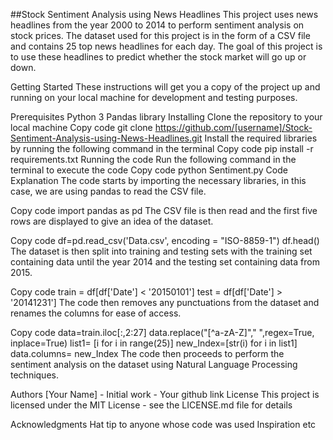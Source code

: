 ##Stock Sentiment Analysis using News Headlines
This project uses news headlines from the year 2000 to 2014 to perform sentiment analysis on stock prices. The dataset used for this project is in the form of a CSV file and contains 25 top news headlines for each day. The goal of this project is to use these headlines to predict whether the stock market will go up or down.

Getting Started
These instructions will get you a copy of the project up and running on your local machine for development and testing purposes.

Prerequisites
Python 3
Pandas library
Installing
Clone the repository to your local machine
Copy code
git clone https://github.com/[username]/Stock-Sentiment-Analysis-using-News-Headlines.git
Install the required libraries by running the following command in the terminal
Copy code
pip install -r requirements.txt
Running the code
Run the following command in the terminal to execute the code
Copy code
python Sentiment.py
Code Explanation
The code starts by importing the necessary libraries, in this case, we are using pandas to read the CSV file.

Copy code
import pandas as pd
The CSV file is then read and the first five rows are displayed to give an idea of the dataset.

Copy code
df=pd.read_csv('Data.csv', encoding = "ISO-8859-1")
df.head()
The dataset is then split into training and testing sets with the training set containing data until the year 2014 and the testing set containing data from 2015.

Copy code
train = df[df['Date'] < '20150101']
test = df[df['Date'] > '20141231']
The code then removes any punctuations from the dataset and renames the columns for ease of access.

Copy code
data=train.iloc[:,2:27]
data.replace("[^a-zA-Z]"," ",regex=True, inplace=True)
list1= [i for i in range(25)]
new_Index=[str(i) for i in list1]
data.columns= new_Index
The code then proceeds to perform the sentiment analysis on the dataset using Natural Language Processing techniques.

Authors
[Your Name] - Initial work - Your github link
License
This project is licensed under the MIT License - see the LICENSE.md file for details

Acknowledgments
Hat tip to anyone whose code was used
Inspiration
etc
